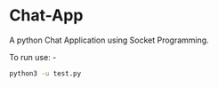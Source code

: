 # Chat-App
A python Chat Application using Socket Programming. 

To run use: -

```bash
python3 -u test.py

```
